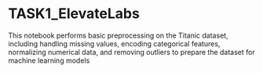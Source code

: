 # TASK1_ElevateLabs
This notebook performs basic preprocessing on the Titanic dataset, including handling missing values, encoding categorical features, normalizing numerical data, and removing outliers to prepare the dataset for machine learning models
